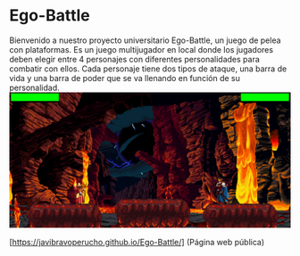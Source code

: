 # Ego-Battle
Bienvenido a nuestro proyecto universitario Ego-Battle, un juego de pelea con plataformas.
Es un juego multijugador en local donde los jugadores deben elegir entre 4 personajes con diferentes personalidades para combatir con ellos.
Cada personaje tiene dos tipos de ataque, una barra de vida y una barra de poder que se va llenando en función de su personalidad.
![Alt text](/assets/img/capturadeljuego.png)

[https://javibravoperucho.github.io/Ego-Battle/]  (Página web pública)
